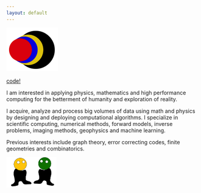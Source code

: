 ```yaml
---
layout: default
---
```


[![](images/diegozain.png)](./)

[code!](https://github.com/diegozain)

I am interested in applying physics, mathematics and high performance computing for the betterment of humanity and exploration of reality. 

I acquire, analyze and process big volumes of data using math and physics by designing and deploying computational algorithms. I specialize in scientific computing, numerical methods, forward models, inverse problems, imaging methods, geophysics and machine learning.

Previous interests include graph theory, error correcting codes, finite geometries and combinatorics.

[![](images/dudes.png)](./)